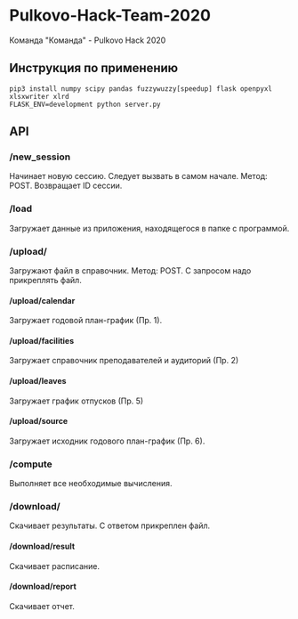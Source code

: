 # Pulkovo-Hack-Team-2020
Команда "Команда" - Pulkovo Hack 2020
## Инструкция по применению
```
pip3 install numpy scipy pandas fuzzywuzzy[speedup] flask openpyxl xlsxwriter xlrd
FLASK_ENV=development python server.py
```
## API
### /new_session
Начинает новую сессию. Следует вызвать в самом начале. Метод: POST. Возвращает ID сессии.
### /load
Загружает данные из приложения, находящегося в папке с программой.
### /upload/
Загружают файл в справочник. Метод: POST. С запросом надо прикреплять файл.
#### /upload/calendar
Загружает годовой план-график (Пр. 1).
#### /upload/facilities
Загружает справочник преподавателей и аудиторий (Пр. 2)
#### /upload/leaves
Загружает график отпусков (Пр. 5)
#### /upload/source
Загружает исходник годового план-график (Пр. 6).
### /compute
Выполняет все необходимые вычисления.
### /download/
Скачивает результаты. С ответом прикреплен файл.
#### /download/result
Скачивает расписание.
#### /download/report
Скачивает отчет.
